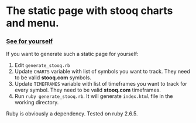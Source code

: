 # The static page with stooq charts and menu.

### [See for yourself](https://dominikduda.github.io/)

If you want to generate such a static page for yourself:

1. Edit `generate_stooq.rb`
2. Update `CHARTS` variable with list of symbols you want to track. They need to be valid **stooq.com** symbols.
3. Update `TIMEFRAMES` variable with list of timeframes you want to track for every symbol. They need to be valid **stooq.com** timeframes.
4. Run `ruby generate_stooq.rb`. It will generate `index.html` file in the working directory.

Ruby is obviously a dependency. Tested on ruby 2.6.5.

